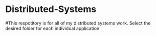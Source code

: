 # Distributed-Systems
#This respotitory is for all of my distributed systems work. Select the desired folder for each individual application
